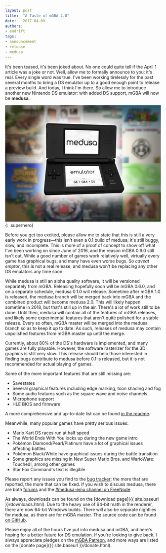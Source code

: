 ```yaml
---
layout: post
title:  "A Taste of mGBA 2.0"
date:   2017-04-08
authors:
- endrift
tags:
- announcement
- release
- medusa
---
```

It's been teased, it's been joked about. No one could quite tell if the April 1 article was a joke or not. Well, allow me to formally announce to you: it's real. Every single word was true. I've been working tirelessly for the past several months to bring a DS emulator up to a good enough point to release a preview build. And today, I think I'm there. So allow me to introduce another new Nintendo DS emulator: with added DS support, mGBA will now be **medusa**.
<!--more-->

![medusa](/assets/medusa-hero.jpg){: .superhero}

Before you get too excited, please allow me to state that this is still a very early work in progress—this isn't even a 0.1 build of medusa; it's still buggy, slow, and incomplete. This is more of a proof of concept to show off what I've been working on since June of 2016, and the reason mGBA 0.6.0 still isn't out. While a good number of games work relatively well, virtually every game has graphical bugs, and many have even worse bugs. So *caveat emptor*, this is not a real release, and medusa won't be replacing any other DS emulators any time soon.

While medusa is still an alpha quality software, it will be versioned separately from mGBA. Releasing hopefully soon will be mGBA 0.6.0, and on a separate schedule, medusa 0.1.0 will release. Sometime after mGBA 1.0 is released, the medusa branch will be merged back into mGBA and the combined product will become medusa 2.0. This will likely happen sometime in 2018, but that's still up in the air. There's a lot of work still to be done. Until then, medusa will contain all of the features of mGBA releases, and likely some experimental features that aren't quite polished for a stable release. Every so often, mGBA master will be merged into the medusa branch so as to keep it up to date. As such, releases of medusa may contain unpolished features from mGBA master up until the merge.

Currently, about 80% of the DS's hardware is implemented, and many games are fully playable. However, the software rasterizer for the 3D graphics is still very slow. This release should help those interested in finding bugs contribute to medusa before 0.1 is released, but it is not recommended for actual playing of games.

Some of the more important features that are still missing are:

- Savestates
- Several graphical features including edge marking, toon shading and fog
- Some audio features such as the square wave and noise channels
- Microphone support
- HLE BIOS and firmware

A more comprehensive and up-to-date list can be found [in the readme](https://github.com/mgba-emu/mgba/blob/medusa/README.md#dscaveat).

Meanwhile, many popular games have pretty serious issues:

- Mario Kart DS races run at half speed
- The World Ends With You locks up during the new game intro
- Pokémon Diamond/Pearl/Platinum have a lot of graphical issues affecting battles
- Pokémon Black/White have graphical issues during the battle transition
- Some graphics are missing in New Super Mario Bros. and WarioWare: Touched!, among other games
- Star Fox Command's text is illegible

Please report any issues you find to the [bug tracker](https://github.com/mgba-emu/mgba/issues); the more that are reported, the more that can be fixed. If you wish to discuss  medusa, there are both [forums](https://forums.mgba.io) and the [#medusa-emu channel on FreeNode](irc://irc.freenode.net/#medusa-emu)

As always, downloads can be found on the [download page]({{ site.baseurl }}/downloads.html). Due to the heavy use of 64-bit math in the renderer, there are now 64-bit Windows builds. There will also be separate nightlies for medusa, as there are for mGBA master. The source code can be found [on GitHub](https://github.com/mgba-emu/mgba/tree/medusa/).

Please enjoy all of the hours I've put into medusa and mGBA, and here's hoping for a better future for DS emulation. If you're looking to give back, I always appreciate pledges on the [mGBA Patreon](https://patreon.com/mgba), and more ways are listed on the [donate page]({{ site.baseurl }}/donate.html).